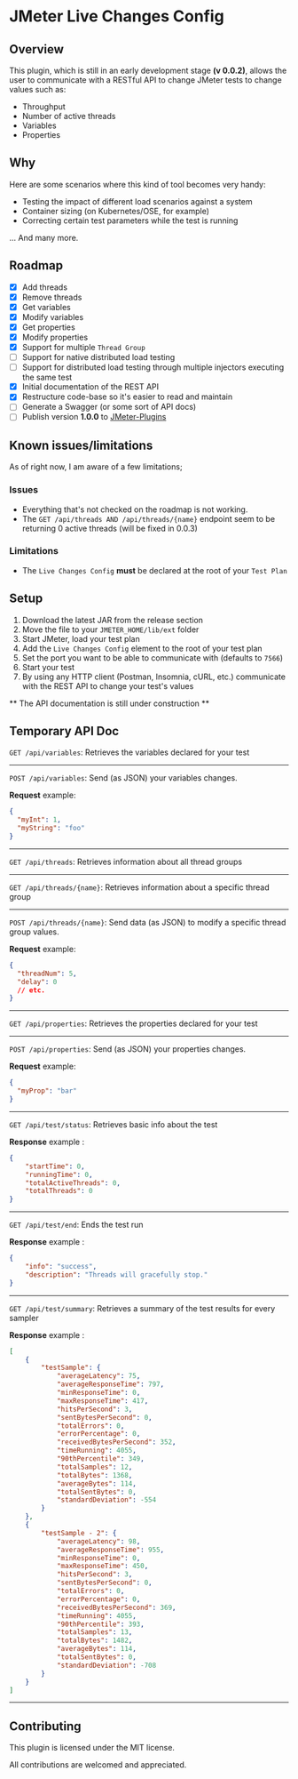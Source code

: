 # JMeter Live Changes Config

## Overview
This plugin, which is still in an early development stage __(v 0.0.2)__, allows the user to communicate with a RESTful API to change JMeter tests to change values such as:

* Throughput
* Number of active threads
* Variables
* Properties

## Why
Here are some scenarios where this kind of tool becomes very handy:

* Testing the impact of different load scenarios against a system
* Container sizing (on Kubernetes/OSE, for example)
* Correcting certain test parameters while the test is running

... And many more.

## Roadmap
- [x] Add threads
- [x] Remove threads
- [x] Get variables
- [x] Modify variables
- [x] Get properties
- [x] Modify properties
- [x] Support for multiple `Thread Group`
- [ ] Support for native distributed load testing
- [ ] Support for distributed load testing through multiple injectors executing the same test
- [x] Initial documentation of the REST API
- [x] Restructure code-base so it's easier to read and maintain
- [ ] Generate a Swagger (or some sort of API docs)
- [ ] Publish version __1.0.0__ to [JMeter-Plugins](https://jmeter-plugins.org/)

## Known issues/limitations

As of right now, I am aware of a few limitations;

### Issues
* Everything that's not checked on the roadmap is not working.
* The `GET /api/threads AND /api/threads/{name}` endpoint seem to be returning 0 active threads (will be fixed in 0.0.3)

### Limitations
* The `Live Changes Config` __must__ be declared at the root of your `Test Plan`
## Setup

1. Download the latest JAR from the release section
2. Move the file to your `JMETER_HOME/lib/ext` folder
3. Start JMeter, load your test plan
4. Add the `Live Changes Config` element to the root of your test plan
5. Set the port you want to be able to communicate with (defaults to `7566`)
6. Start your test
7. By using any HTTP client (Postman, Insomnia, cURL, etc.) communicate with the REST API to change your test's values

** The API documentation is still under construction **

## Temporary API Doc

`GET /api/variables`: Retrieves the variables declared for your test

---

`POST /api/variables`: Send (as JSON) your variables changes.

__Request__ example:
```json
{
  "myInt": 1,
  "myString": "foo"
}
```

---

`GET /api/threads`: Retrieves information about all thread groups

---
`GET /api/threads/{name}`: Retrieves information about a specific thread group

---

`POST /api/threads/{name}`: Send data (as JSON) to modify a specific thread group values.

__Request__ example:
```json
{
  "threadNum": 5,
  "delay": 0
  // etc.
}
```

---

`GET /api/properties`: Retrieves the properties declared for your test

---

`POST /api/properties`: Send (as JSON) your properties changes.

__Request__ example:
```json
{
  "myProp": "bar"
}
```

---

`GET /api/test/status`: Retrieves basic info about the test

__Response__ example :
```json
{
    "startTime": 0,
    "runningTime": 0,
    "totalActiveThreads": 0,
    "totalThreads": 0
}
``` 

---
`GET /api/test/end`: Ends the test run

__Response__ example :
```json
{
    "info": "success",
    "description": "Threads will gracefully stop."
}
``` 

---
`GET /api/test/summary`: Retrieves a summary of the test results for every sampler

__Response__ example :
```json
[
    {
        "testSample": {
            "averageLatency": 75,
            "averageResponseTime": 797,
            "minResponseTime": 0,
            "maxResponseTime": 417,
            "hitsPerSecond": 3,
            "sentBytesPerSecond": 0,
            "totalErrors": 0,
            "errorPercentage": 0,
            "receivedBytesPerSecond": 352,
            "timeRunning": 4055,
            "90thPercentile": 349,
            "totalSamples": 12,
            "totalBytes": 1368,
            "averageBytes": 114,
            "totalSentBytes": 0,
            "standardDeviation": -554
        }
    },
    {
        "testSample - 2": {
            "averageLatency": 98,
            "averageResponseTime": 955,
            "minResponseTime": 0,
            "maxResponseTime": 450,
            "hitsPerSecond": 3,
            "sentBytesPerSecond": 0,
            "totalErrors": 0,
            "errorPercentage": 0,
            "receivedBytesPerSecond": 369,
            "timeRunning": 4055,
            "90thPercentile": 393,
            "totalSamples": 13,
            "totalBytes": 1482,
            "averageBytes": 114,
            "totalSentBytes": 0,
            "standardDeviation": -708
        }
    }
]
``` 

---




## Contributing
This plugin is licensed under the MIT license. 

All contributions are welcomed and appreciated.